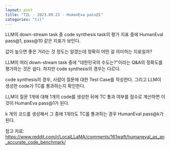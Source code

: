 ```yaml
---
layout: post
title: "TIL - 2023.09.23 - HumanEva pass@1"
categories: "til"
---
```


LLM의 down-stream task 중 code synthesis task의 평가 지표 중에 HumanEval pass@1, pass@10 같은 지표가 보인다.

값이 높으면 좋은 거라는 것 정도는 알겠는데 정확히 어떤 걸 의미하는 지표일까?

LLM의 여러 down-stream task 중에 "대한민국의 수도는?"이라는 Q&A의 정확도를 평가하는 것은 쉽다. 하지만 code synthesis의 경우는 다르다.

code synthesis의 경우, 사람이 질문에 대한 Test Case를 작성한다. 그리고 LLM이 생성한 code가 TC를 통과하는지 확인한다.

LLM이 질문 1개에 대해 1개의 code를 생성한 뒤에 TC 통과 여부를 점수로 계산하면 이것이 HumanEva pass@1가 된다.

k 개의 코드를 생성해서 그 중에 1개라도 TC를 통과하는 경우 HumanEval pass@k가 된다.

참고 자료: https://www.reddit.com/r/LocalLLaMA/comments/161waft/humaneval_as_an_accurate_code_benchmark/

